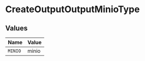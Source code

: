 # CreateOutputOutputMinioType


## Values

| Name    | Value   |
| ------- | ------- |
| `MINIO` | minio   |